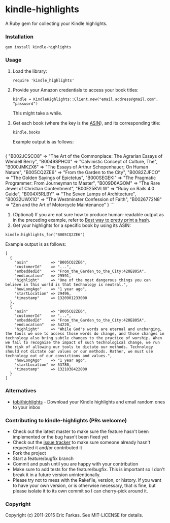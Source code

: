 kindle-highlights
============

A Ruby gem for collecting your Kindle highlights.

### Installation
```
gem install kindle-highlights
```

### Usage

1. Load the library:

   `require 'kindle_highlights'`

1. Provide your Amazon credentials to access your book titles:

   `kindle = KindleHighlights::Client.new("email.address@gmail.com", "password")`
   
   This might take a while.
   
1. Get each book (where the key is the [ASIN](http://www.amazon.com/gp/seller/asin-upc-isbn-info.html)), and its corresponding title:

   `kindle.books`
   
   Example output is as follows:
    ```
  {
    "B002JCSCO8" => "The Art of the Commonplace: The Agrarian Essays of Wendell Berry",
    "B0049SPHC0" => "Calvinistic Concept of Culture, The",
    "B000JMKZX6" => "The Essays of Arthur Schopenhauer; On Human Nature",
    "B005CQ2ZE6" => "From the Garden to the City",
    "B0082ZJFCO" => "The Golden Sayings of Epictetus",
    "B000SEGEKI" => "The Pragmatic Programmer: From Journeyman to Master",
    "B009D6AGOM" => "The Rare Jewel of Christian Contentment",
    "B00E25KVLW" => "Ruby on Rails 4.0 Guide",
    "B004X5RLBY" => "The Seven Lamps of Architecture",
    "B0032UWX1O" => "The Westminster Confession of Faith",
    "B0026772N8" => "Zen and the Art of Motorcycle Maintenance"
  }
    ```
1. (Optional) If you are not sure how to produce human-readable output as in the preceding example, refer to [Best way to pretty print a hash]( http://stackoverflow.com/questions/8842546/best-way-to-pretty-print-a-hash).
1. Get your highlights for a specific book by using its ASIN:

  `kindle.highlights_for("B005CQ2ZE6")`
  
  Example output is as follows:

  ```
  [
    {
      "asin"          => "B005CQ2ZE6",
      "customerId"    => "...",
      "embeddedId"    => "From_the_Garden_to_the_City:420E805A",
      "endLocation"   => 29591,
      "highlight"     => "One of the most dangerous things you can believe in this world is that technology is neutral.",
      "howLongAgo"    => "1 year ago",
      "startLocation" => 29496,
      "timestamp"     => 1320901233000
    },
    {
      "asin"          => "B005CQ2ZE6",
      "customerId"    => "...",
      "embeddedId"    => "From_the_Garden_to_the_City:420E805A",
      "endLocation"   => 54220,
      "highlight"     => "While God's words are eternal and unchanging, the tools we use to access those words do change, and those changes in technology also bring subtle changes to the practice of worship. When we fail to recognize the impact of such technological change, we run the risk of allowing our tools to dictate our methods. Technology should not dictate our values or our methods. Rather, we must use technology out of our convictions and values.",
      "howLongAgo"    => "1 year ago",
      "startLocation" => 53780,
      "timestamp"     => 1321038422000
    }
  ]
  ```

### Alternatives
* [tobi/highlights](https://github.com/tobi/highlights) - Download your Kindle highlights and email random ones to your inbox

### Contributing to kindle-highlights (PRs welcome)

* Check out the latest master to make sure the feature hasn't been implemented or the bug hasn't been fixed yet
* Check out the [issue tracker](http://github.com/speric/kindle-highlights/issues) to make sure someone already hasn't requested it and/or contributed it
* Fork the project
* Start a feature/bugfix branch
* Commit and push until you are happy with your contribution
* Make sure to add tests for the feature/bugfix. This is important so I don't break it in a future version unintentionally.
* Please try not to mess with the Rakefile, version, or history. If you want to have your own version, or is otherwise necessary, that is fine, but please isolate it to its own commit so I can cherry-pick around it.

### Copyright

Copyright (c) 2011-2015 Eric Farkas. See MIT-LICENSE for details.
